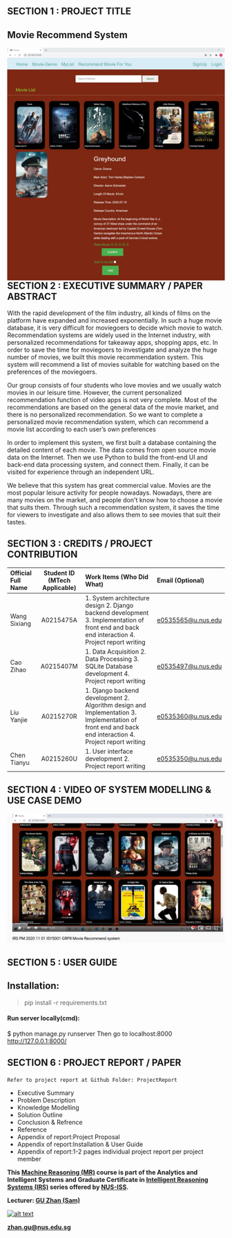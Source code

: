## SECTION 1 : PROJECT TITLE
## Movie Recommend System

<img src="Home.jpg"
     style="float: left; margin-right: 0px;" />
     <img src="Movie.jpg"
     style="float: left; margin-right: 0px;" />
     
## SECTION 2 : EXECUTIVE SUMMARY / PAPER ABSTRACT
With the rapid development of the film industry, all kinds of films on the platform have expanded and increased exponentially. In such a huge movie database, it is very difficult for moviegoers to decide which movie to watch. Recommendation systems are widely used in the Internet industry, with personalized recommendations for takeaway apps, shopping apps, etc. In order to save the time for moviegoers to investigate and analyze the huge number of movies, we built this movie recommendation system. This system will recommend a list of movies suitable for watching based on the preferences of the moviegoers.


Our group consists of four students who love movies and  we usually watch movies in our leisure time. However, the current personalized recommendation function of video apps is not very complete. Most of the recommendations are based on the general data of the movie market, and there is no personalized recommendation. So we want to complete a personalized movie recommendation system, which can recommend a movie list according to each user’s own preferences

In order to implement this system, we first built a database containing the detailed content of each movie. The data comes from open source movie data on the Internet. Then we use Python to build the front-end UI and back-end data processing system, and connect them. Finally, it can be visited for experience through an independent URL.

We believe that this system has great commercial value. Movies are the most popular leisure activity for people nowadays. Nowadays, there are many movies on the market, and people don't know how to choose a movie that suits them. Through such a recommendation system, it saves the time for viewers to investigate and also allows them to see movies that suit their tastes.


## SECTION 3 : CREDITS / PROJECT CONTRIBUTION

| Official Full Name  | Student ID (MTech Applicable)  | Work Items (Who Did What) | Email (Optional) |
| :------------ |:---------------:| :-----| :-----|
| Wang Sixiang | A0215475A | 1. System architecture design 2. Django backend development 3. Implementation of front end and back end interaction 4. Project report writing | e0535565@u.nus.edu |
| Cao Zihao | A0215407M | 1. Data Acquisition 2. Data Processing 3. SQLite Database development 4. Project report writing| e0535497@u.nus.edu |
| Liu Yanjie | A0215270R | 1. Django backend development 2. Algorithm design and Implementation 3. Implementation of front end and back end interaction 4. Project report writing | e0535360@u.nus.edu |
| Chen Tianyu | A0215260U | 1. User interface development 2. Project report writing | e0535350@u.nus.edu |


## SECTION 4 : VIDEO OF SYSTEM MODELLING & USE CASE DEMO
<div align="center">
  <a href="https://www.youtube.com/watch?v=pJIyrnQgGe0&feature=youtu.be">
    <img src="video.png" alt="Project Introduction Video">
  </a>
</div>

## SECTION 5 : USER GUIDE
## Installation:
>pip install -r requirements.txt
#### Run server locally(cmd):
$ python manage.py runserver
Then go to localhost:8000
http://127.0.0.1:8000/


## SECTION 6 : PROJECT REPORT / PAPER
`Refer to project report at Github Folder: ProjectReport`
- Executive Summary
- Problem Description
- Knowledge Modelling
- Solution Outline
- Conclusion & Refrence
- Reference
- Appendix of report:Project Proposal
- Appendix of report:Installation & User Guide
- Appendix of report:1-2 pages individual project report per project member


**This [Machine Reasoning (MR)](https://www.iss.nus.edu.sg/executive-education/course/detail/machine-reasoning "Machine Reasoning") course is part of the Analytics and Intelligent Systems and Graduate Certificate in [Intelligent Reasoning Systems (IRS)](https://www.iss.nus.edu.sg/stackable-certificate-programmes/intelligent-systems "Intelligent Reasoning Systems") series offered by [NUS-ISS](https://www.iss.nus.edu.sg "Institute of Systems Science, National University of Singapore").**

**Lecturer: [GU Zhan (Sam)](https://www.iss.nus.edu.sg/about-us/staff/detail/201/GU%20Zhan "GU Zhan (Sam)")**

[![alt text](https://www.iss.nus.edu.sg/images/default-source/About-Us/7.6.1-teaching-staff/sam-website.tmb-.png "Let's check Sam' profile page")](https://www.iss.nus.edu.sg/about-us/staff/detail/201/GU%20Zhan)

**zhan.gu@nus.edu.sg**
